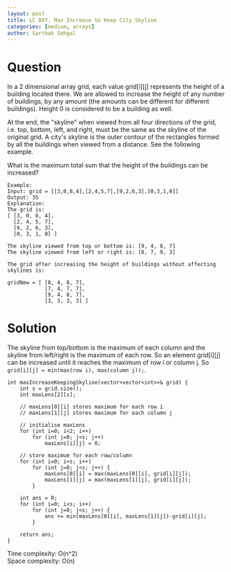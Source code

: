 ```yaml
---
layout: post
title: LC 807. Max Increase to Keep City Skyline
categories: [medium, arrays]
author: Sarthak Sehgal
---
```


# Question
In a 2 dimensional array grid, each value grid[i][j] represents the height of a building located there. We are allowed to increase the height of any number of buildings, by any amount (the amounts can be different for different buildings). Height 0 is considered to be a building as well. 

At the end, the "skyline" when viewed from all four directions of the grid, i.e. top, bottom, left, and right, must be the same as the skyline of the original grid. A city's skyline is the outer contour of the rectangles formed by all the buildings when viewed from a distance. See the following example.

What is the maximum total sum that the height of the buildings can be increased?
```
Example:
Input: grid = [[3,0,8,4],[2,4,5,7],[9,2,6,3],[0,3,1,0]]
Output: 35
Explanation:
The grid is:
[ [3, 0, 8, 4],
  [2, 4, 5, 7],
  [9, 2, 6, 3],
  [0, 3, 1, 0] ]

The skyline viewed from top or bottom is: [9, 4, 8, 7]
The skyline viewed from left or right is: [8, 7, 9, 3]

The grid after increasing the height of buildings without affecting skylines is:

gridNew = [ [8, 4, 8, 7],
            [7, 4, 7, 7],
            [9, 4, 8, 7],
            [3, 3, 3, 3] ]
```

# Solution
The skyline from top/bottom is the maximum of each column and the skyline from left/right is the maximum of each row. So an element grid[i][j] can be increased until it reaches the maximum of row i or column j. So `grid[i][j] = min(max(row i), max(column j));`.

```
int maxIncreaseKeepingSkyline(vector<vector<int>>& grid) {
    int s = grid.size();
    int maxLens[2][s];

    // maxLens[0][i] stores maximum for each row i
    // maxLens[1][j] stores maximum for each column j

    // initialise maxLens
    for (int i=0; i<2; i++)
        for (int j=0; j<s; j++)
            maxLens[i][j] = 0;

    // store maximum for each row/column
    for (int i=0; i<s; i++)
        for (int j=0; j<s; j++) {
            maxLens[0][i] = max(maxLens[0][i], grid[i][j]);
            maxLens[1][j] = max(maxLens[1][j], grid[i][j]);
        }

    int ans = 0;
    for (int i=0; i<s; i++)
        for (int j=0; j<s; j++) {
            ans += min(maxLens[0][i], maxLens[1][j])-grid[i][j];
        }

    return ans;
}
```

Time complexity: O(n^2)<br>
Space complexity: O(n)<br>